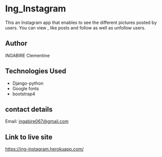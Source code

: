 # Ing_Instagram
This an Instagram app  that enables to see the different pictures posted by users. You can view , like posts and follow as well as unfollow users.

## Author
INGABIRE Clementine

## Technologies Used

 * Django-python
 * Google fonts
 * bootstrap4
 
## contact details
Email: ingabire067@gmail.com

## Link to live site
https://ing-instagram.herokuapp.com/
